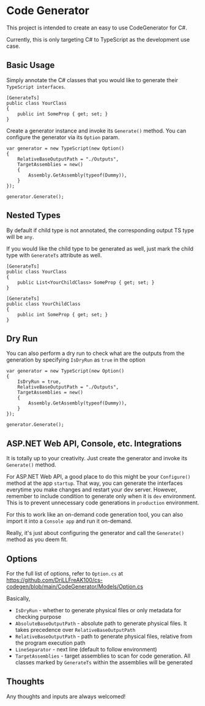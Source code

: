 # Code Generator
This project is intended to create an easy to use CodeGenerator for C#. 

Currently, this is only targeting C# to TypeScript as the development use case.

## Basic Usage
Simply annotate the C# classes that you would like to generate their `TypeScript interfaces`.

```
[GenerateTs]
public class YourClass
{
    public int SomeProp { get; set; }
}
```

Create a generator instance and invoke its `Generate()` method. You can configure the generator via its `Option` param.

```
var generator = new TypeScript(new Option()
{
    RelativeBaseOutputPath = "./Outputs",
    TargetAssemblies = new()
    {
        Assembly.GetAssembly(typeof(Dummy)),
    }
});

generator.Generate();
```

## Nested Types
By default if child type is not annotated, the corresponding output TS type will be `any`.

If you would like the child type to be generated as well, just mark the child type with `GenerateTs` attribute as well.

```
[GenerateTs]
public class YourClass
{
    public List<YourChildClass> SomeProp { get; set; }
}

[GenerateTs]
public class YourChildClass
{
    public int SomeProp { get; set; }
}
```

## Dry Run
You can also perform a dry run to check what are the outputs from the generation by specifying `IsDryRun` as `true` in the option

```
var generator = new TypeScript(new Option()
{
    IsDryRun = true,
    RelativeBaseOutputPath = "./Outputs",
    TargetAssemblies = new()
    {
        Assembly.GetAssembly(typeof(Dummy)),
    }
});

generator.Generate();
```

## ASP.NET Web API, Console, etc. Integrations
It is totally up to your creativity. Just create the generator and invoke its `Generate()` method.

For ASP.NET Web API, a good place to do this might be your `Configure()` method at the app `startup`. That way, you can generate the interfaces everytime you make changes and restart your dev server. However, remember to include condition to generate only when it is `dev` environment. This is to prevent unnecessary code generations in `production` environment.

For this to work like an on-demand code generation tool, you can also import it into a `Console app` and run it on-demand. 

Really, it's just about configuring the generator and call the `Generate()` method as you deem fit.

## Options
For the full list of options, refer to `Option.cs` at https://github.com/DriLLFreAK100/cs-codegen/blob/main/CodeGenerator/Models/Option.cs 

Basically,
- `IsDryRun` - whether to generate physical files or only metadata for checking purpose
- `AbsoluteBaseOutputPath` - absolute path to generate physical files. It takes precedence over `RelativeBaseOutputPath`
- `RelativeBaseOutputPath` - path to generate physical files, relative from the program execution path
- `LineSeparator` - next line (default to follow environment)
- `TargetAssemblies` - target assemblies to scan for code generation. All classes marked by `GenerateTs` within the assemblies will be generated

## Thoughts
Any thoughts and inputs are always welcomed!